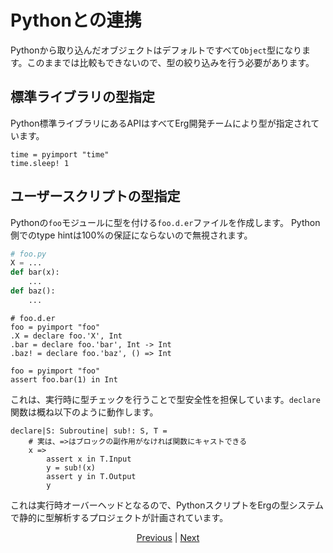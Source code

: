# Pythonとの連携

Pythonから取り込んだオブジェクトはデフォルトですべて`Object`型になります。このままでは比較もできないので、型の絞り込みを行う必要があります。

## 標準ライブラリの型指定

Python標準ライブラリにあるAPIはすべてErg開発チームにより型が指定されています。

```erg
time = pyimport "time"
time.sleep! 1
```

## ユーザースクリプトの型指定

Pythonの`foo`モジュールに型を付ける`foo.d.er`ファイルを作成します。
Python側でのtype hintは100%の保証にならないので無視されます。

```python
# foo.py
X = ...
def bar(x):
    ...
def baz():
    ...
```

```erg
# foo.d.er
foo = pyimport "foo"
.X = declare foo.'X', Int
.bar = declare foo.'bar', Int -> Int
.baz! = declare foo.'baz', () => Int
```

```erg
foo = pyimport "foo"
assert foo.bar(1) in Int
```

これは、実行時に型チェックを行うことで型安全性を担保しています。`declare`関数は概ね以下のように動作します。

```erg
declare|S: Subroutine| sub!: S, T =
    # 実は、=>はブロックの副作用がなければ関数にキャストできる
    x =>
        assert x in T.Input
        y = sub!(x)
        assert y in T.Output
        y
```

これは実行時オーバーヘッドとなるので、PythonスクリプトをErgの型システムで静的に型解析するプロジェクトが計画されています。

<p align='center'>
    <a href='./31_pipeline.md'>Previous</a> | <a href='./33_package_system.md'>Next</a>
</p>
